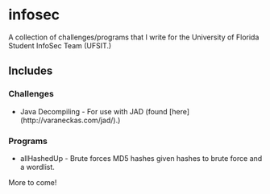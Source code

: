 infosec
=======

A collection of challenges/programs that I write for the University of Florida Student InfoSec Team (UFSIT.)

Includes
--------
<h3>Challenges</h3>
<ul>
  <li>Java Decompiling - For use with JAD (found [here](http://varaneckas.com/jad/).)</li>
</ul>
  
<h3>Programs</h3>
<ul>
  <li>allHashedUp - Brute forces MD5 hashes given hashes to brute force and a wordlist.</li>
</ul>
          
More to come!
